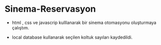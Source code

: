 # Sinema-Reservasyon

- html , css ve javascrip kulllanarak bir sinema otomasyonu oluşturmaya çalıştım. 

- local database kullanarak seçilen koltuk sayıları kaydedildi.


